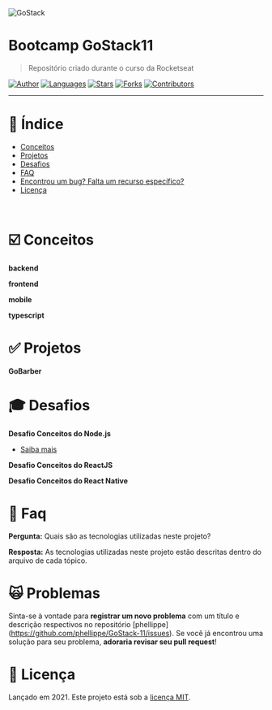<img alt="GoStack" src="https://github.com/phellippe/GoStack-11/blob/main/logo/gostack-rocketseat.png" />

# Bootcamp GoStack11

> Repositório criado durante o curso da Rocketseat

[![Author](https://img.shields.io/badge/author-phellippe-662d91?style=flat-square)](https://github.com/phellippe)
[![Languages](https://img.shields.io/github/languages/count/phellippe/GoStack-11?color=%23662d91&style=flat-square)](#)
[![Stars](https://img.shields.io/github/stars/phellippe/GoStack-11?color=662d91&style=flat-square)](https://github.com/phellippe/GoStack-11/stargazers)
[![Forks](https://img.shields.io/github/forks/phellippe/GoStack-11?color=%23662d91&style=flat-square)](https://github.com/phellippe/GoStack-11/network/members)
[![Contributors](https://img.shields.io/github/contributors/phellippe/GoStack-11?color=662d91&style=flat-square)](https://github.com/phellippe/GoStack-11//graphs/contributors)

---

# :pushpin: Índice

* [Conceitos](#ballot_box_with_check-conceitos)
* [Projetos](#white_check_mark-projetos)
* [Desafios](#mortar_board-desafios)
* [FAQ](#postbox-faq)
* [Encontrou um bug? Falta um recurso específico?](#scream_cat-problemas)
* [Licença](#closed_book-licença)

<br />

# :ballot_box_with_check: Conceitos

**backend**

**frontend**

**mobile**

**typescript**

# :white_check_mark: Projetos

**GoBarber**

# :mortar_board: Desafios

**Desafio Conceitos do Node.js**

- [Saiba mais](https://github.com/phellippe/GoStack-11/tree/main/conceitos/backend/)

**Desafio Conceitos do ReactJS**

**Desafio Conceitos do React Native**

# :postbox: Faq

**Pergunta:** Quais são as tecnologias utilizadas neste projeto?

**Resposta:** 
As tecnologias utilizadas neste projeto estão descritas dentro do arquivo de cada tópico.

# :scream_cat: Problemas

Sinta-se à vontade para **registrar um novo problema** com um título e descrição respectivos no repositório [phellippe] (https://github.com/phellippe/GoStack-11/issues). Se você já encontrou uma solução para seu problema, **adoraria revisar seu pull request**!

# :closed_book: Licença

Lançado em 2021.
Este projeto está sob a [licença MIT](https://github.com/phellippe/GoStack-11/blob/main/LICENSE).
